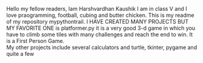 Hello my fellow readers, Iam Harshvardhan Kaushik I am in class V and I love praogramming, football, cubing and butter chicken.
This is my readme of my repository mypythontrail.
I HAVE CREATED MANY PROJECTS BUT MY FAVORITE ONE is platformer.py it is a very good 3-d game in which you have to climb some tiles with many challenges and reach the end to win. It is a First Person Game.  
My other projects include several calculators and turtle, tkinter, pygame and quite a few 
